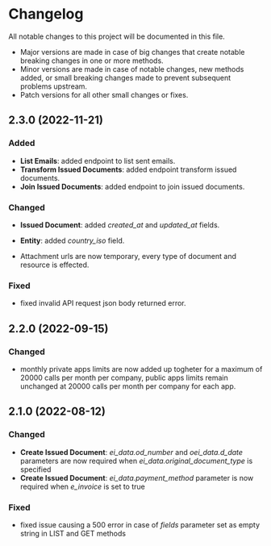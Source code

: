 # Changelog

All notable changes to this project will be documented in this file.
* Major versions are made in case of big changes that create notable breaking changes in one or more methods.
* Minor versions are made in case of notable changes, new methods added, or small breaking changes made to prevent subsequent problems upstream.
* Patch versions for all other small changes or fixes.

## 2.3.0 (2022-11-21)

### Added

* **List Emails**: added endpoint to list sent emails.
* **Transform Issued Documents**: added endpoint transform issued documents.
* **Join Issued Documents**: added endpoint to join issued documents.

### Changed

* **Issued Document**: added *created_at* and *updated_at* fields.
* **Entity**: added *country_iso* field.

* Attachment urls are now temporary, every type of document and resource is effected.

### Fixed

* fixed invalid API request json body returned error.

## 2.2.0 (2022-09-15)

### Changed

* monthly private apps limits are now added up togheter for a maximum of 20000 calls per month per company, public apps limits remain unchanged at 20000 calls per month per company for each app.

## 2.1.0 (2022-08-12)

### Changed

* **Create Issued Document**: *ei_data.od_number* and *oei_data.d_date* parameters are now required when *ei_data.original_document_type* is specified
* **Create Issued Document**: *ei_data.payment_method* parameter is now required when *e_invoice* is set to true

### Fixed

* fixed issue causing a 500 error in case of *fields* parameter set as empty string in LIST and GET methods
